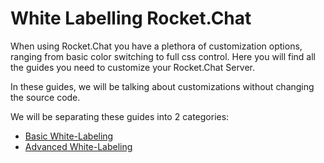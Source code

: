 # White Labelling Rocket.Chat

When using Rocket.Chat you have a plethora of customization options, ranging from basic color switching to full css control. Here you will find all the guides you need to customize your Rocket.Chat Server.

In these guides, we will be talking about customizations without changing the source code.

We will be separating these guides into 2 categories: 

* [Basic White-Labeling](https://docs.rocket.chat/guides/administrator-guides/white-labeling/basic-white-labeling)
* [Advanced White-Labeling](https://docs.rocket.chat/guides/administrator-guides/white-labeling/advanced-white-labeling)



